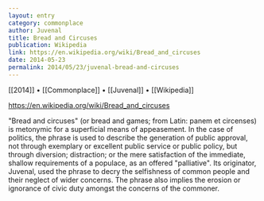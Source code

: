 ```yaml
---
layout: entry
category: commonplace
author: Juvenal
title: Bread and Circuses
publication: Wikipedia
link: https://en.wikipedia.org/wiki/Bread_and_circuses
date: 2014-05-23
permalink: 2014/05/23/juvenal-bread-and-circuses
---
```


[[2014]] • [[Commonplace]] • [[Juvenal]] • [[Wikipedia]]

https://en.wikipedia.org/wiki/Bread_and_circuses

"Bread and circuses" (or bread and games; from Latin: panem et circenses) is metonymic for a superficial means of appeasement. In the case of politics, the phrase is used to describe the generation of public approval, not through exemplary or excellent public service or public policy, but through diversion; distraction; or the mere satisfaction of the immediate, shallow requirements of a populace, as an offered "palliative". Its originator, Juvenal, used the phrase to decry the selfishness of common people and their neglect of wider concerns. The phrase also implies the erosion or ignorance of civic duty amongst the concerns of the commoner.
